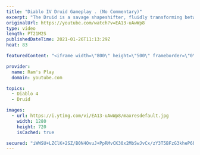 ```yaml
---
title: "Diablo IV Druid Gameplay . (No Commentary)"
excerpt: "The Druid is a savage shapeshifter, fluidly transforming between the forms of a towering bear or a vicious werewolf to fight alongside the creatures of the wild."
originalUrl: https://youtube.com/watch?v=EA13-uAwWp8
type: video
length: PT21M2S
publishedDateTime: 2021-01-26T11:13:29Z
heat: 83

featuredContent: "<iframe width=\"800\" height=\"500\" frameborder=\"0\" src=\"https://www.youtube.com/embed/EA13-uAwWp8\" allow=\"accelerometer; autoplay; encrypted-media; gyroscope; picture-in-picture\" allowfullscreen></iframe>"

provider:
  name: Ram's Play
  domain: youtube.com

topics:
  - Diablo 4
  - Druid

images:
  - url: https://i.ytimg.com/vi/EA13-uAwWp8/maxresdefault.jpg
    width: 1280
    height: 720
    isCached: true

secured: "iWWSU+LZClK+2SZ/B0N4OvuJ+PpRMvCK30x2MbSwJvCx/zY3T5BFzG3kheP6bpDD3BpyKkFE8UTnk9JtWh4HJ3KFhAthzLX5kiVS5aOpZVLctHR89H+J5F9QB7KVXI2fYDi73MRhe75fIJU/jx67y/HZpH7krUb4pf0Q2a5U9mzCYPnQ0O62a8l42tiVMnD9H7Y3bKuOiwOhmoCDGaklNkR06Z58VhYvDVhgL5mNe6uw7bWPSdSJ+xkgBVDolb1TlzX98coy6keMBgnbfvNGX4sS7sBqBj6FkiVwx4EQkXIrJCSIsZxRod+zZWBElNc+feKZ/pJ2guaHyXYhqu/WFCU6ifMpEqWxsy22mLTc0DlzjeEhJYNuMNNA2oA5EAQwsQ0o6WeNyRBWywU8mJyYpz06LuX0NRB/FeIeR1+dZUt2SKFKVNo4Ha2uBy5BmOsL;UjpDQtDceC2n4M8NwDA6Tg=="
---
```


